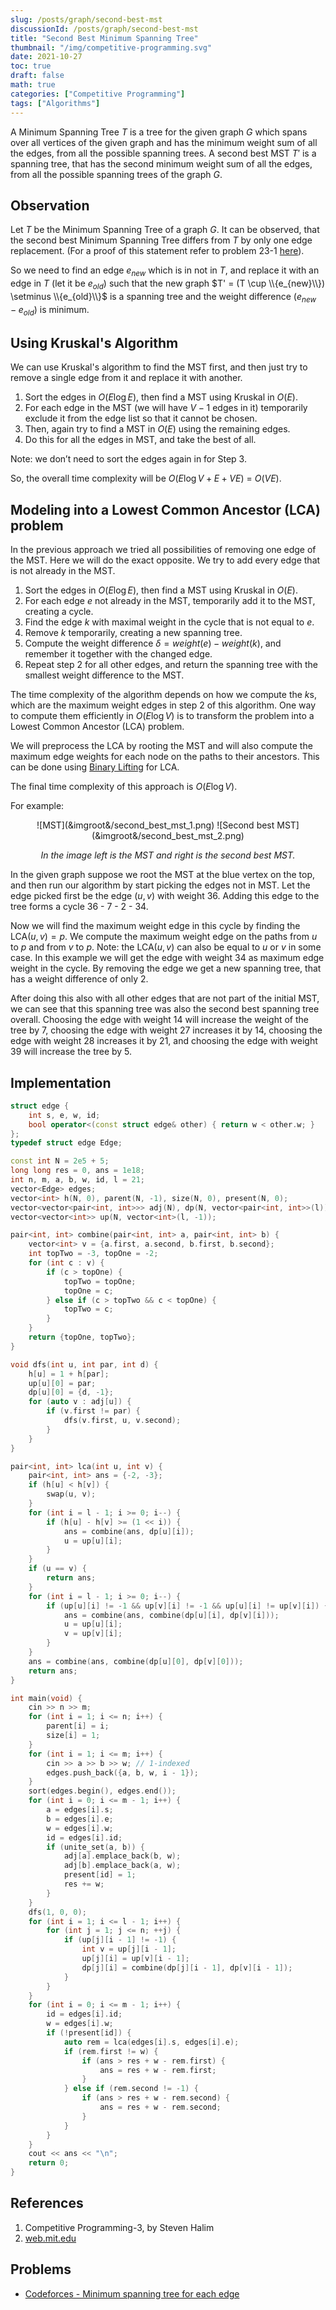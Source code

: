 ```yaml
---
slug: /posts/graph/second-best-mst
discussionId: /posts/graph/second-best-mst
title: "Second Best Minimum Spanning Tree"
thumbnail: "/img/competitive-programming.svg"
date: 2021-10-27
toc: true
draft: false
math: true
categories: ["Competitive Programming"]
tags: ["Algorithms"]
---
```


A Minimum Spanning Tree $T$ is a tree for the given graph $G$ which spans over all vertices of the given graph and has the minimum weight sum of all the edges, from all the possible spanning trees.
A second best MST $T'$ is a spanning tree, that has the second minimum weight sum of all the edges, from all the possible spanning trees of the graph $G$.

## Observation

Let $T$ be the Minimum Spanning Tree of a graph $G$.
It can be observed, that the second best Minimum Spanning Tree differs from $T$ by only one edge replacement. (For a proof of this statement refer to problem 23-1 [here](http://www-bcf.usc.edu/~shanghua/teaching/Spring2010/public_html/files/HW2_Solutions_A.pdf)).

So we need to find an edge $e_{new}$ which is in not in $T$, and replace it with an edge in $T$ (let it be $e_{old}$) such that the new graph $T' = (T \cup \\{e_{new}\\}) \setminus \\{e_{old}\\}$ is a spanning tree and the weight difference ($e_{new} - e_{old}$) is minimum.


## Using Kruskal's Algorithm

We can use Kruskal's algorithm to find the MST first, and then just try to remove a single edge from it and replace it with another.

1. Sort the edges in $O(E \log E)$, then find a MST using Kruskal in $O(E)$.
2. For each edge in the MST (we will have $V-1$ edges in it) temporarily exclude it from the edge list so that it cannot be chosen.
3. Then, again try to find a MST in $O(E)$ using the remaining edges.
4. Do this for all the edges in MST, and take the best of all.

Note: we don’t need to sort the edges again in for Step 3.

So, the overall time complexity will be $O(E \log V + E + V E)$ = $O(V E)$.


## Modeling into a Lowest Common Ancestor (LCA) problem

In the previous approach we tried all possibilities of removing one edge of the MST.
Here we will do the exact opposite.
We try to add every edge that is not already in the MST.

1. Sort the edges in $O(E \log E)$, then find a MST using Kruskal in $O(E)$.
2. For each edge $e$ not already in the MST, temporarily add it to the MST, creating a cycle.
3. Find the edge $k$ with maximal weight in the cycle that is not equal to $e$.
4. Remove $k$ temporarily, creating a new spanning tree.
5. Compute the weight difference $\delta = weight(e) - weight(k)$, and remember it together with the changed edge.
6. Repeat step 2 for all other edges, and return the spanning tree with the smallest weight difference to the MST.

The time complexity of the algorithm depends on how we compute the $k$s, which are the maximum weight edges in step 2 of this algorithm.
One way to compute them efficiently in $O(E \log V)$ is to transform the problem into a Lowest Common Ancestor (LCA) problem.

We will preprocess the LCA by rooting the MST and will also compute the maximum edge weights for each node on the paths to their ancestors. 
This can be done using [Binary Lifting](graph/lca_binary_lifting.html) for LCA.

The final time complexity of this approach is $O(E \log V)$.

For example:

<center>![MST](&imgroot&/second_best_mst_1.png) ![Second best MST](&imgroot&/second_best_mst_2.png) <br>

*In the image left is the MST and right is the second best MST.*
</center>


In the given graph suppose we root the MST at the blue vertex on the top, and then run our algorithm by start picking the edges not in MST.
Let the edge picked first be the edge $(u, v)$ with weight 36.
Adding this edge to the tree forms a cycle 36 - 7 - 2 - 34.

Now we will find the maximum weight edge in this cycle by finding the $\text{LCA}(u, v) = p$.
We compute the maximum weight edge on the paths from $u$ to $p$ and from $v$ to $p$.
Note: the $\text{LCA}(u, v)$ can also be equal to $u$ or $v$ in some case.
In this example we will get the edge with weight 34 as maximum edge weight in the cycle.
By removing the edge we get a new spanning tree, that has a weight difference of only 2.

After doing this also with all other edges that are not part of the initial MST, we can see that this spanning tree was also the second best spanning tree overall.
Choosing the edge with weight 14 will increase the weight of the tree by 7, choosing the edge with weight 27 increases it by 14, choosing the edge with weight 28 increases it by 21, and choosing the edge with weight 39 will increase the tree by 5.

## Implementation
```cpp
struct edge {
    int s, e, w, id;
    bool operator<(const struct edge& other) { return w < other.w; }
};
typedef struct edge Edge;

const int N = 2e5 + 5;
long long res = 0, ans = 1e18;
int n, m, a, b, w, id, l = 21;
vector<Edge> edges;
vector<int> h(N, 0), parent(N, -1), size(N, 0), present(N, 0);
vector<vector<pair<int, int>>> adj(N), dp(N, vector<pair<int, int>>(l));
vector<vector<int>> up(N, vector<int>(l, -1));

pair<int, int> combine(pair<int, int> a, pair<int, int> b) {
    vector<int> v = {a.first, a.second, b.first, b.second};
    int topTwo = -3, topOne = -2;
    for (int c : v) {
        if (c > topOne) {
            topTwo = topOne;
            topOne = c;
        } else if (c > topTwo && c < topOne) {
            topTwo = c;
        }
    }
    return {topOne, topTwo};
}

void dfs(int u, int par, int d) {
    h[u] = 1 + h[par];
    up[u][0] = par;
    dp[u][0] = {d, -1};
    for (auto v : adj[u]) {
        if (v.first != par) {
            dfs(v.first, u, v.second);
        }
    }
}

pair<int, int> lca(int u, int v) {
    pair<int, int> ans = {-2, -3};
    if (h[u] < h[v]) {
        swap(u, v);
    }
    for (int i = l - 1; i >= 0; i--) {
        if (h[u] - h[v] >= (1 << i)) {
            ans = combine(ans, dp[u][i]);
            u = up[u][i];
        }
    }
    if (u == v) {
        return ans;
    }
    for (int i = l - 1; i >= 0; i--) {
        if (up[u][i] != -1 && up[v][i] != -1 && up[u][i] != up[v][i]) {
            ans = combine(ans, combine(dp[u][i], dp[v][i]));
            u = up[u][i];
            v = up[v][i];
        }
    }
    ans = combine(ans, combine(dp[u][0], dp[v][0]));
    return ans;
}

int main(void) {
    cin >> n >> m;
    for (int i = 1; i <= n; i++) {
        parent[i] = i;
        size[i] = 1;
    }
    for (int i = 1; i <= m; i++) {
        cin >> a >> b >> w; // 1-indexed
        edges.push_back({a, b, w, i - 1});
    }
    sort(edges.begin(), edges.end());
    for (int i = 0; i <= m - 1; i++) {
        a = edges[i].s;
        b = edges[i].e;
        w = edges[i].w;
        id = edges[i].id;
        if (unite_set(a, b)) { 
            adj[a].emplace_back(b, w);
            adj[b].emplace_back(a, w);
            present[id] = 1;
            res += w;
        }
    }
    dfs(1, 0, 0);
    for (int i = 1; i <= l - 1; i++) {
        for (int j = 1; j <= n; ++j) {
            if (up[j][i - 1] != -1) {
                int v = up[j][i - 1];
                up[j][i] = up[v][i - 1];
                dp[j][i] = combine(dp[j][i - 1], dp[v][i - 1]);
            }
        }
    }
    for (int i = 0; i <= m - 1; i++) {
        id = edges[i].id;
        w = edges[i].w;
        if (!present[id]) {
            auto rem = lca(edges[i].s, edges[i].e);
            if (rem.first != w) {
                if (ans > res + w - rem.first) {
                    ans = res + w - rem.first;
                }
            } else if (rem.second != -1) {
                if (ans > res + w - rem.second) {
                    ans = res + w - rem.second;
                }
            }
        }
    }
    cout << ans << "\n";
    return 0;
}
```

## References

1. Competitive Programming-3, by Steven Halim
2. [web.mit.edu](http://web.mit.edu/6.263/www/quiz1-f05-sol.pdf)

## Problems
* [Codeforces - Minimum spanning tree for each edge](https://codeforces.com/problemset/problem/609/E)
